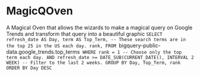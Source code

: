 # MagicQOven
A Magical Oven that allows the wizards to make a magical query on Google Trends and transform that query into a beautiful graphic
`SELECT
refresh_date AS Day,
term AS Top_Term,
-- These search terms are in the top 25 in the US each day.
rank,
FROM `bigquery-public-data.google_trends.top_terms`
WHERE
rank = 1
-- Choose only the top term each day.
AND refresh_date >= DATE_SUB(CURRENT_DATE(), INTERVAL 2 WEEK)
-- Filter to the last 2 weeks.
GROUP BY Day, Top_Term, rank
ORDER BY Day DESC`
